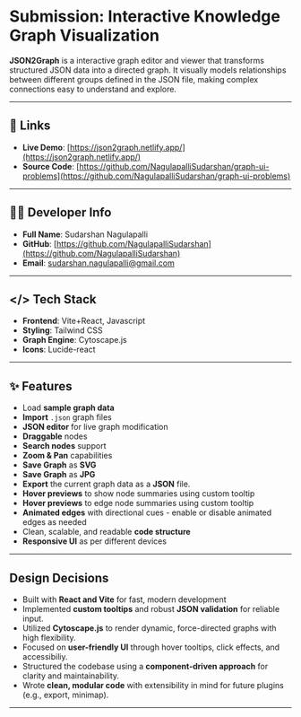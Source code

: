 # Submission: Interactive Knowledge Graph Visualization

**JSON2Graph** is a interactive graph editor and viewer that transforms structured JSON data into a directed graph. It visually models relationships between different groups defined in the JSON file, making complex connections easy to understand and explore.

---

## 🔗 Links

- **Live Demo**: [https://json2graph.netlify.app/](https://json2graph.netlify.app/)
- **Source Code**: [https://github.com/NagulapalliSudarshan/graph-ui-problems](https://github.com/NagulapalliSudarshan/graph-ui-problems)

---

## 👨‍💻 Developer Info

- **Full Name**: Sudarshan Nagulapalli
- **GitHub**: [https://github.com/NagulapalliSudarshan](https://github.com/NagulapalliSudarshan)
- **Email**: sudarshan.nagulapalli@gmail.com

---


## </> Tech Stack

- **Frontend**: Vite+React, Javascript
- **Styling**: Tailwind CSS
- **Graph Engine**: Cytoscape.js
- **Icons**: Lucide-react

---

## ✨ Features

- Load **sample graph data**
- **Import** `.json` graph files
- **JSON editor** for live graph modification
- **Draggable** nodes
- **Search nodes** support
- **Zoom & Pan** capabilities
- **Save Graph** as **SVG**
- **Save Graph** as **JPG**
- **Export** the current graph data as a **JSON** file.
- **Hover previews** to show node summaries using custom tooltip
- **Hover previews** to edge node summaries using custom tooltip
- **Animated edges** with directional cues - enable or disable animated edges as needed
- Clean, scalable, and readable **code structure**
- **Responsive UI** as per different devices

---

## Design Decisions

- Built with **React and Vite** for fast, modern development
- Implemented **custom tooltips** and robust **JSON validation** for reliable input.
- Utilized **Cytoscape.js** to render dynamic, force-directed graphs with high flexibility.
- Focused on **user-friendly UI** through hover tooltips, click effects, and accessibiliy.
- Structured the codebase using a **component-driven approach** for clarity and maintainability.
- Wrote **clean, modular code** with extensibility in mind for future plugins (e.g., export, minimap).

---
